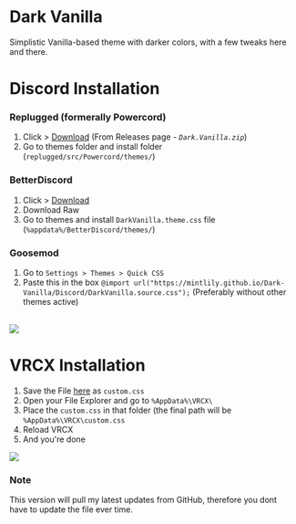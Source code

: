 # Dark Vanilla
Simplistic Vanilla-based theme with darker colors, with a few tweaks here and there.

# Discord Installation

### Replugged (formerally Powercord)
1. Click > [Download](https://github.com/MintLily/Dark-Vanilla/releases/download/2.4.0-Powercord/Dark.Vanilla.zip) (From Releases page - *`Dark.Vanilla.zip`*)
2. Go to themes folder and install folder (`replugged/src/Powercord/themes/`)

### BetterDiscord
1. Click > [Download](https://raw.githubusercontent.com/MintLily/Dark-Vanilla/main/Discord/BetterDiscord/DarkVanilla.theme.css)
2. Download Raw
3. Go to themes and install `DarkVanilla.theme.css` file (`%appdata%/BetterDiscord/themes/`)

### Goosemod
1. Go to `Settings > Themes > Quick CSS`
2. Paste this in the box `@import url("https://mintlily.github.io/Dark-Vanilla/Discord/DarkVanilla.source.css");` (Preferably without other themes active)

<br>
<img src="https://i.mintlily.lgbt/DarkVanilla_Aug2022_Preview.png" />

# VRCX Installation

1. Save the File [here](https://raw.githubusercontent.com/MintLily/Dark-Vanilla/main/VRCX/custom.css) as `custom.css`
2. Open your File Explorer and go to `%AppData%\VRCX\`
3. Place the `custom.css` in that folder (the final path will be `%AppData%\VRCX\custom.css`
4. Reload VRCX
5. And you're done

<img src="https://mintlily.lgbt/img/upload/VRCX_jSgTVS0sz8.png" />

### Note
This version will pull my latest updates from GitHub, therefore you dont have to update the file ever time.
